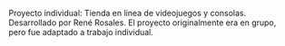 Proyecto individual: Tienda en línea de videojuegos y consolas.
Desarrollado por René Rosales.
El proyecto originalmente era en grupo, pero fue adaptado a trabajo individual.

